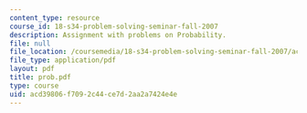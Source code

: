 ```yaml
---
content_type: resource
course_id: 18-s34-problem-solving-seminar-fall-2007
description: Assignment with problems on Probability.
file: null
file_location: /coursemedia/18-s34-problem-solving-seminar-fall-2007/acd39806f7092c44ce7d2aa2a7424e4e_prob.pdf
file_type: application/pdf
layout: pdf
title: prob.pdf
type: course
uid: acd39806-f709-2c44-ce7d-2aa2a7424e4e
---
```

